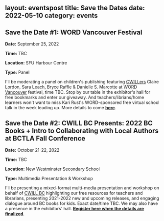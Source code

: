 layout: eventspost
title: Save the Dates
date: 2022-05-10
category: events
---

## Save the Date #1: WORD Vancouver Festival

**Date:** September 25, 2022

**Time:** TBC

**Location:** SFU Harbour Centre

**Type:** Panel

I'll be moderating a panel on children's publishing featuring [CWILLers](https://cwillbc.org) Claire Lordon, Sara Leach, Bryce Raffle & Danielle S. Marcotte at [WORD Vancouver](https://www.wordvancouver.ca/) festival, time TBC. Stop by our table in the exhibitor's hall for free bookmarks and enter our giveaway. And teachers/librians/home learners won't want to miss Kari Rust's WORD-sponsored free virtual school talk in the week leading up. More details to come [**here**](https://www.wordvancouver.ca/).

## Save the Date #2: CWILL BC Presents: 2022 BC Books + Intro to Collaborating with Local Authors at BCTLA Fall Conference

**Date:** October 21-22, 2022

**Time:** TBC

**Location:** New Westminster Secondary School

**Type:** Multimedia Presentation & Workshop

I'll be presenting a mixed-format multi-media presentation and workshop on behalf of [CWILL BC](https://cwillbc.org) highlighting our free resources for teachers and librarians, presenting 2021-2022 new and upcoming releases, and engaging dialogue around BC books for kids. Exact date/time TBC. We may also have a presence in the exhibitors' hall. [**Register here when the details are finalized**](https://bctla.ourconference.ca/index.php#).
